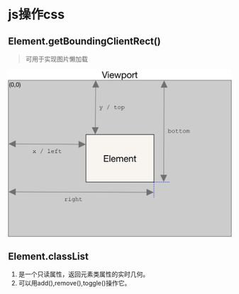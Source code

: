 # js操作css

## Element.getBoundingClientRect()

> 可用于实现图片懒加载

![loading...](/mdFiles/jsNote/images/element-box-diagram.png)

## Element.classList

1. 是一个只读属性，返回元素类属性的实时几何。
2. 可以用add(),remove(),toggle()操作它。
